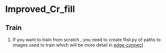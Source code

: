 # Improved_Cr_fill

## Train

1. If you want to train from scratch , you need to create flist.py of paths to images used to train which will be more detail in [edge-connect
](https://github.com/knazeri/edge-connect) 
